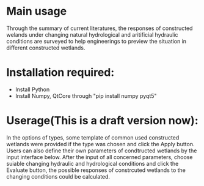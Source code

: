 # Main usage
Through the summary of current literatures, the responses of constructed welands under changing natural hydrological and aritificial hydraulic conditions are surveyed to help engineerings to preview the situation in different constructed wetlands. 
# Installation required:
- Install Python
- Install Numpy, QtCore through "pip install numpy pyqt5"
# Userage(This is a draft version now):
In the options of types, some template of common used constructed wetlands were provided if the type was chosen and click the Apply button. Users can also define their own parameters of condtructed wetlands by the input interface below.
After the input of all concerned parameters, choose suiable changing hydraulic and hydrological conditions and click the Evaluate button, the possible responses of constrcuted wetlands to the changing conditions could be calculated. 